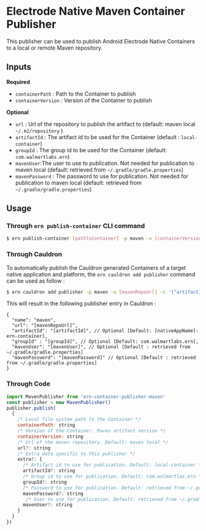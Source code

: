 # Electrode Native Maven Container Publisher

This publisher can be used to publish Android Electrode Native Containers to a local or remote Maven repository.

## Inputs

**Required**

- `containerPath` : Path to the Container to publish
- `containerVersion` : Version of the Container to publish

**Optional**

- `url` : Url of the repository to publish the artifact to (default: maven local `~/.m2/repository` )
- `artifactId` : The artifact id to be used for the Container (default : `local-container`)
- `groupId` : The group id to be used for the Container (default: `com.walmartlabs.ern`)
- `mavenUser`:The user to use to publication. Not needed for publication to maven local (default: retrieved from `~/.gradle/gradle.properties`)
- `mavenPassword` : The password to use for publication. Not needed for publication to maven local (default: retrieved from `~/.gradle/gradle.properties`)

## Usage

### Through `ern publish-container` CLI command

```bash
$ ern publish-container [pathToContainer] -p maven -v [containerVersion] -u [mavenRepoUrl] -c '{"artifactId":"[artifactId]", "groupId":"[groupId]", "mavenUser":"[mavenUser]", "mavenPasword":"[mavenPassword]"}'
```  

### Through Cauldron

To automatically publish the Cauldron generated Containers of a target native application and platform, the `ern cauldron add publisher` command can be used as follow :

```bash
$ ern cauldron add publisher -p maven -u [mavenRepoUrl] -c '{"artifactId":"[artifactId]", "groupId":"[groupId]", "mavenUser":"[mavenUser]", "mavenPassword": "[mavenPassword]"}' 
```

This will result in the following publisher entry in Cauldron :

```
{
  "name": "maven",
  "url": "[mavenRepoUrl]",
  "artifactId": "[artifactId]", // Optional [Default: [nativeAppName]-ern-container],
  "groupId" : "[groupId]", // Optional [Default: com.walmartlabs.ern],
  "mavenUser": "[mavenUser]", // Optional [Default : retrieved from ~/.gradle/gradle.properties]
  "mavenPassword": "[mavenPassword]" // Optional [Default : retrieved from ~/.gradle/gradle.properties]
}
```

### Through Code

```js
import MavenPublisher from 'ern-container-publisher-maven'
const publisher = new MavenPublisher()
publisher.publish(
  {
    /* Local file system path to the Container */
    containerPath: string
    /* Version of the Container. Maven artifact version */
    containerVersion: string
    /* Url of the maven repository. Default: maven local */
    url?: string
    /* Extra data specific to this publisher */
    extra?: {
      /* Artifact id to use for publication. Default: local-container */
      artifactId?: string
      /* Group id to use for publication. Default: com.walmartlas.ern */
      groupId?: string
      /* Password to use for publication. Default: retrieved from ~/.gradle/gradle.properties */
      mavenPassword?: string
       /* User to use for publication. Default: retrieved from ~/.gradle/gradle.properties */
      mavenUser?: string
    }
  }
})
```
